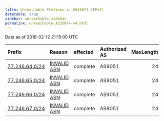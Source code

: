 ```yaml
---
title: Unreachable Prefixes in AS35074 (IPv4)
datatable: true
sidebar: unreachable_sidebar
permalink: unreachable_AS35074-v4.html
---
```


Data as of 2019-02-12 21:15:00 UTC


<div class="datatable-begin"></div>

| Prefix                                                 | Reason                                                                                                | affected   | Authorized AS   |   MaxLength | Anchor                                         |   unreachable /24s |
|:-------------------------------------------------------|:------------------------------------------------------------------------------------------------------|:-----------|:----------------|------------:|:-----------------------------------------------|-------------------:|
| [77.246.64.0/24](https://stat.ripe.net/77.246.64.0/24) | [INVALID ASN](https://rpki-validator.ripe.net/announcement-preview?asn=AS35074&prefix=77.246.64.0/24) | complete   | AS9051          |          24 | [RIPE](unreachable_RIPE_NCC_RPKI_Root-v4.html) |                  1 |
| [77.246.65.0/24](https://stat.ripe.net/77.246.65.0/24) | [INVALID ASN](https://rpki-validator.ripe.net/announcement-preview?asn=AS35074&prefix=77.246.65.0/24) | complete   | AS9051          |          24 | [RIPE](unreachable_RIPE_NCC_RPKI_Root-v4.html) |                  1 |
| [77.246.66.0/24](https://stat.ripe.net/77.246.66.0/24) | [INVALID ASN](https://rpki-validator.ripe.net/announcement-preview?asn=AS35074&prefix=77.246.66.0/24) | complete   | AS9051          |          24 | [RIPE](unreachable_RIPE_NCC_RPKI_Root-v4.html) |                  1 |
| [77.246.67.0/24](https://stat.ripe.net/77.246.67.0/24) | [INVALID ASN](https://rpki-validator.ripe.net/announcement-preview?asn=AS35074&prefix=77.246.67.0/24) | complete   | AS9051          |          24 | [RIPE](unreachable_RIPE_NCC_RPKI_Root-v4.html) |                  1 |

<div class="datatable-end"></div>